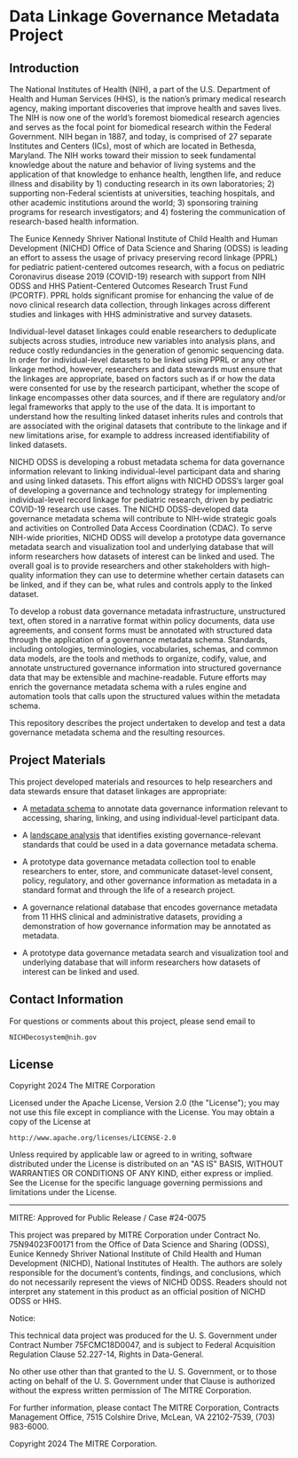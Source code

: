 # Data Linkage Governance Metadata Project

## Introduction

The National Institutes of Health (NIH), a part of the U.S. Department of Health and Human Services (HHS), is the nation’s primary medical research agency, making important discoveries that improve health and saves lives. The NIH is now one of the world’s foremost biomedical research agencies and serves as the focal point for biomedical research within the Federal Government. NIH began in 1887, and today, is comprised of 27 separate Institutes and Centers (ICs), most of which are located in Bethesda, Maryland. The NIH works toward their mission to seek fundamental knowledge about the nature and behavior of living systems and the application of that knowledge to enhance health, lengthen life, and reduce illness and disability by 1) conducting research in its own laboratories; 2) supporting non-Federal scientists at universities, teaching hospitals, and other academic institutions around the world; 3) sponsoring training programs for research investigators; and 4) fostering the communication of research-based health information.

The Eunice Kennedy Shriver National Institute of Child Health and Human Development (NICHD) Office of Data Science and Sharing (ODSS) is leading an effort to assess the usage of privacy preserving record linkage (PPRL) for pediatric patient-centered outcomes research, with a focus on pediatric Coronavirus disease 2019 (COVID-19) research with support from NIH ODSS and HHS Patient-Centered Outcomes Research Trust Fund (PCORTF). PPRL holds significant promise for enhancing the value of de novo clinical research data collection, through linkages across different studies and linkages with HHS administrative and survey datasets.

Individual-level dataset linkages could enable researchers to deduplicate subjects across studies, introduce new variables into analysis plans, and reduce costly redundancies in the generation of genomic sequencing data. In order for individual-level datasets to be linked using PPRL or any other linkage method, however, researchers and data stewards must ensure that the linkages are appropriate, based on factors such as if or how the data were consented for use by the research participant, whether the scope of linkage encompasses other data sources, and if there are regulatory and/or legal frameworks that apply to the use of the data. It is important to understand how the resulting linked dataset inherits rules and controls that are associated with the original datasets that contribute to the linkage and if new limitations arise, for example to address increased identifiability of linked datasets.

NICHD ODSS is developing a robust metadata schema for data governance information relevant to linking individual-level participant data and sharing and using linked datasets. This effort aligns with NICHD ODSS’s larger goal of developing a governance and technology strategy for implementing individual-level record linkage for pediatric research, driven by pediatric COVID-19 research use cases. The NICHD ODSS-developed data governance metadata schema will contribute to NIH-wide strategic goals and activities on Controlled Data Access Coordination (CDAC). To serve NIH-wide priorities, NICHD ODSS will develop a prototype data governance metadata search and visualization tool and underlying database that will inform researchers how datasets of interest can be linked and used. The overall goal is to provide researchers and other stakeholders with high-quality information they can use to determine whether certain datasets can be linked, and if they can be, what rules and controls apply to the linked dataset.

To develop a robust data governance metadata infrastructure, unstructured text, often stored in a narrative format within policy documents, data use agreements, and consent forms must be annotated with structured data through the application of a governance metadata schema. Standards, including ontologies, terminologies, vocabularies, schemas, and common data models, are the tools and methods to organize, codify, value, and annotate unstructured governance information into structured governance data that may be extensible and machine-readable. Future efforts may enrich the governance metadata schema with a rules engine and automation tools that calls upon the structured values within the metadata schema.

This repository describes the project undertaken to develop and test a data governance metadata schema and the resulting resources. 

## Project Materials

This project developed materials and resources to help researchers and data stewards ensure that dataset linkages are appropriate:

* A [metadata schema](MetadataSchema) to annotate data governance information relevant to accessing, sharing, linking, and using individual-level participant data.

* A [landscape analysis](LandscapeAnalysis.md) that identifies existing governance-relevant standards that could be used in a data governance metadata schema.

* A prototype data governance metadata collection tool to enable researchers to enter, store, and communicate dataset-level consent, policy, regulatory, and other governance information as metadata in a standard format and through the life of a research project.

* A governance relational database that encodes governance metadata from 11 HHS clinical and administrative datasets, providing a demonstration of how governance information may be annotated as metadata.

* A prototype data governance metadata search and visualization tool and underlying database that will inform researchers how datasets of interest can be linked and used.

## Contact Information

For questions or comments about this project, please send email to

    NICHDecosystem@nih.gov

## License

Copyright 2024 The MITRE Corporation

Licensed under the Apache License, Version 2.0 (the "License");
you may not use this file except in compliance with the License.
You may obtain a copy of the License at

    http://www.apache.org/licenses/LICENSE-2.0

Unless required by applicable law or agreed to in writing, software
distributed under the License is distributed on an "AS IS" BASIS,
WITHOUT WARRANTIES OR CONDITIONS OF ANY KIND, either express or implied.
See the License for the specific language governing permissions and
limitations under the License.

----

MITRE: Approved for Public Release / Case #24-0075

This project was prepared by MITRE Corporation under Contract No. 75N94023F00171 from the Office of Data Science and Sharing (ODSS), Eunice Kennedy Shriver National Institute of Child Health and Human Development (NICHD), National Institutes of Health. The authors are solely responsible for the document’s contents, findings, and conclusions, which do not necessarily represent the views of NICHD ODSS. Readers should not interpret any statement in this product as an official position of NICHD ODSS or HHS.

Notice:

This technical data project was produced for the U. S. Government under Contract Number 75FCMC18D0047, and is subject to Federal Acquisition Regulation Clause 52.227-14, Rights in Data-General.

No other use other than that granted to the U. S. Government, or to those acting on behalf of the U. S. Government under that Clause is authorized without the express written permission of The MITRE Corporation.

For further information, please contact The MITRE Corporation, Contracts Management Office, 7515 Colshire Drive, McLean, VA  22102-7539, (703) 983-6000.

Copyright 2024 The MITRE Corporation.
